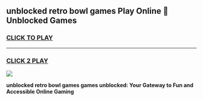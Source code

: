 
## unblocked retro bowl games Play Online 👋 Unblocked Games
<h3>
<a href="https://premium.freeplayer.one?title=unblocked_retro_bowl_games&ref=19F">CLICK TO PLAY</a></h3>
<hr>

<h3>
<a href="https://premium.freeplayer.one?title=unblocked_retro_bowl_games&ref=19F">CLICK 2 PLAY</a>
  
</h3>

<a href="https://premium.freeplayer.one?title=unblocked_retro_bowl_games&ref=19F"><img src="https://clearcache.store/games.png"></a>


**unblocked retro bowl games games unblocked: Your Gateway to Fun and Accessible Online Gaming**
